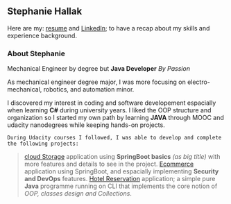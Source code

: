 ## Stephanie Hallak

Here are my: [resume](https://docs.google.com/document/d/1sS1wTfhFODQTpPGDiPC3yl-kpENsHfgnLogAhhEcFmc/edit#heading=h.5x0d5h95i329) and [LinkedIn](https://www.linkedin.com/in/stephaniehallak/); to have a recap about my skills and experience background.

### About Stephanie

Mechanical Engineer by degree but **Java Developer** _By Passion_

As mechanical engineer degree major, I was more focusing on electro-mechanical, robotics, and automation minor.

I discovered my interest in coding and software developement espacially when learning **C#** during university years. I liked the OOP structure and organization so I started my own path by learning **JAVA** through MOOC and udacity nanodegrees while keeping hands-on projects.

`During Udacity courses I followed, I was able to develop and complete the following projects:`

>[cloud Storage](https://github.com/StephanieHallak/cloud-Storage-Spring-Boot.git) application using **SpringBoot basics** _(as big title)_ with more features and details to see in the project.
>[Ecommerce](https://github.com/StephanieHallak/Security-and-DevOps-Shopping-Cart.git) application using SpringBoot, and espacially implementing **Security and DevOps** features.
>[Hotel Reservation](https://github.com/StephanieHallak/Hotel-Reservation-Collections.git) application; a simple pure **Java** programme running on CLI that implements the core notion of _OOP, classes design and Collections_.

